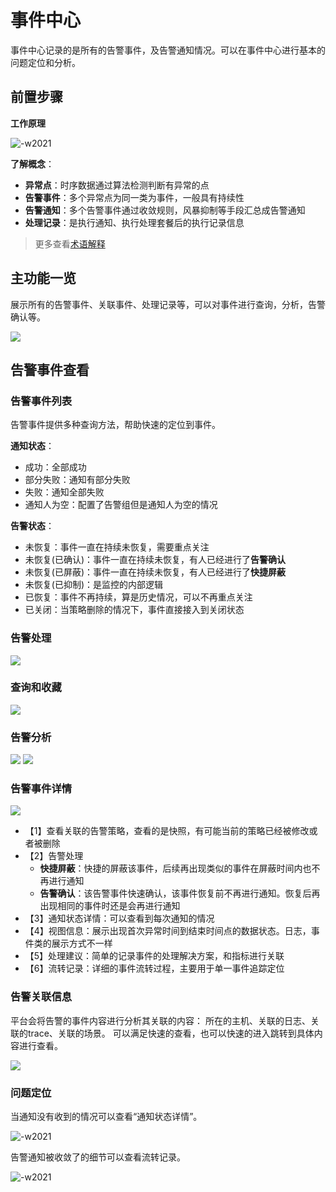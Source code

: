 # 事件中心

事件中心记录的是所有的告警事件，及告警通知情况。可以在事件中心进行基本的问题定位和分析。

## 前置步骤

**工作原理**

![-w2021](media/15794918343257.jpg)

**了解概念**：

* **异常点**：时序数据通过算法检测判断有异常的点
* **告警事件**：多个异常点为同一类为事件，一般具有持续性
* **告警通知**：多个告警事件通过收敛规则，风暴抑制等手段汇总成告警通知
* **处理记录**：是执行通知、执行处理套餐后的执行记录信息

> 更多查看[术语解释](../../Term/glossary.md)

## 主功能一览

展示所有的告警事件、关联事件、处理记录等，可以对事件进行查询，分析，告警确认等。

![](media/16614997716444.jpg)


## 告警事件查看

### 告警事件列表

告警事件提供多种查询方法，帮助快速的定位到事件。


**通知状态**：

* 成功：全部成功
* 部分失败：通知有部分失败
* 失败：通知全部失败
* 通知人为空：配置了告警组但是通知人为空的情况

**告警状态**：

* 未恢复：事件一直在持续未恢复，需要重点关注
* 未恢复(已确认)：事件一直在持续未恢复，有人已经进行了**告警确认**
* 未恢复(已屏蔽)：事件一直在持续未恢复，有人已经进行了**快捷屏蔽**
* 未恢复(已抑制)：是监控的内部逻辑
* 已恢复：事件不再持续，算是历史情况，可以不再重点关注
* 已关闭：当策略删除的情况下，事件直接接入到关闭状态

### 告警处理

![](media/16615006689671.jpg)


### 查询和收藏 

![](media/16615005936486.jpg)

### 告警分析

![](media/16615005778498.jpg)
![](media/16615006092595.jpg)


### 告警事件详情

![](media/16615006360267.jpg)


* 【1】查看关联的告警策略，查看的是快照，有可能当前的策略已经被修改或者被删除
* 【2】告警处理
    * **快捷屏蔽**：快捷的屏蔽该事件，后续再出现类似的事件在屏蔽时间内也不再进行通知
    * **告警确认**：该告警事件快速确认，该事件恢复前不再进行通知。恢复后再出现相同的事件时还是会再进行通知
* 【3】通知状态详情：可以查看到每次通知的情况
* 【4】视图信息：展示出现首次异常时间到结束时间点的数据状态。日志，事件类的展示方式不一样
* 【5】处理建议：简单的记录事件的处理解决方案，和指标进行关联
* 【6】流转记录：详细的事件流转过程，主要用于单一事件追踪定位

### 告警关联信息

平台会将告警的事件内容进行分析其关联的内容： 所在的主机、关联的日志、关联的trace、关联的场景。 可以满足快速的查看，也可以快速的进入跳转到具体内容进行查看。

![](media/16616621251369.jpg)


### 问题定位

当通知没有收到的情况可以查看“通知状态详情”。

![-w2021](media/15795904494681.jpg)

告警通知被收敛了的细节可以查看流转记录。

![-w2021](media/15795911129315.jpg)



